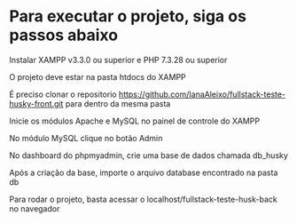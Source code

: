 # Para executar o projeto, siga os passos abaixo
Instalar XAMPP v3.3.0 ou superior e PHP 7.3.28 ou superior

O projeto deve estar na pasta htdocs do XAMPP

É preciso clonar o repositorio https://github.com/IanaAleixo/fullstack-teste-husky-front.git para dentro da mesma pasta

Inicie os módulos Apache e MySQL no painel de controle do XAMPP 

No módulo MySQL clique no botão Admin

No dashboard do phpmyadmin, crie uma base de dados chamada db_husky

Após a criação da base, importe o arquivo database encontrado na pasta db

Para rodar o projeto, basta acessar o localhost/fullstack-teste-husk-back no navegador

